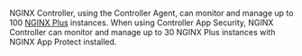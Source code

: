 NGINX Controller, using the Controller Agent, can monitor and manage up to 100 [NGINX Plus](https://www.nginx.com/products/nginx/) instances. When using Controller App Security, NGINX Controller can monitor and manage up to 30 NGINX Plus instances with NGINX App Protect installed.

<!-- Do not remove. Keep this code at the bottom of the include -->
<!-- DOCS-326 -->